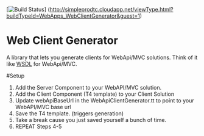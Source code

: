 [![Build Status](http://simpleprodtc.cloudapp.net/app/rest/builds/buildType:id:WebApps_WebClientGenerator/statusIcon)]
(http://simpleprodtc.cloudapp.net/viewType.html?buildTypeId=WebApps_WebClientGenerator&guest=1)

# Web Client Generator
A library that lets you generate clients for WebApi/MVC solutions. Think of it like [WSDL](http://en.wikipedia.org/wiki/Web_Services_Description_Language) for WebApi/MVC.

#Setup
1. Add the Server Component to your WebAPI/MVC solution. 
2. Add the Client Component (T4 template) to your Client Solution
3. Update webApiBaseUrl in the WebApiClientGenerator.tt to point to your WebAPI/MVC base url
4. Save the T4 template. (triggers generation)
5. Take a break cause you just saved yourself a bunch of time. 
6. REPEAT Steps 4-5

